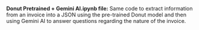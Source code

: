 **Donut Pretrained + Gemini AI.ipynb file:**
Same code to extract information from an invoice into a JSON using the pre-trained Donut model and then using Gemini AI to answer questions regarding the nature of the invoice.
